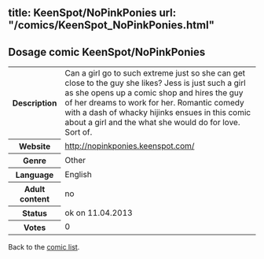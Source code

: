 title: KeenSpot/NoPinkPonies
url: "/comics/KeenSpot_NoPinkPonies.html"
---
Dosage comic KeenSpot/NoPinkPonies
-----------------------------------------

<table class="comicinfo">
<tr>
<th>Description</th><td>Can a girl go to such extreme just so she can get close to the guy she likes? Jess is just such a girl as she opens up a comic shop and hires the guy of her dreams to work for her. Romantic comedy with a dash of whacky hijinks ensues in this comic about a girl and the what she would do for love. Sort of.</td>
</tr>
<tr>
<th>Website</th><td><a href="http://nopinkponies.keenspot.com/">http://nopinkponies.keenspot.com/</a></td>
</tr>
<tr>
<th>Genre</th><td>Other</td>
</tr>
<tr>
<th>Language</th><td>English</td>
</tr>
<tr>
<th>Adult content</th><td>no</td>
</tr>
<tr>
<th>Status</th><td>ok on 11.04.2013</td>
</tr>
<tr>
<th>Votes</th><td>0</div></td>
</tr>
</table>

Back to the [comic list](../comic-index.html).
